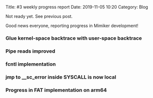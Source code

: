 Title: #3 weekly progress report
Date: 2019-11-05 10:20
Category: Blog

Not ready yet. See previous post.

Good news everyone, reporting progress in Mimiker development!


### Glue kernel-space backtrace with user-space backtrace

### Pipe reads improved

### fcntl implementation

###  jmp to __sc_error inside SYSCALL is now local

### Progress in FAT implementation on arm64
